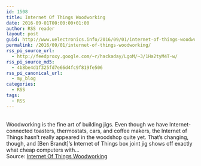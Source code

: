 ```yaml
---
id: 1508
title: Internet Of Things Woodworking
date: 2016-09-01T00:00:00+01:00
author: RSS reader
layout: post
guid: http://www.uelectronics.info/2016/09/01/internet-of-things-woodworking/
permalink: /2016/09/01/internet-of-things-woodworking/
rss_pi_source_url:
  - http://feedproxy.google.com/~r/hackaday/LgoM/~3/1Ha2tyM4T-w/
rss_pi_source_md5:
  - 4b8be4d1f325fd7e66d4fc9f819fe506
rss_pi_canonical_url:
  - my_blog
categories:
  - RSS
tags:
  - RSS
---
```

&#013;  
Woodworking is the fine art of building jigs. Even though we have Internet-connected toasters, thermostats, cars, and coffee makers, the Internet of Things hasn’t really appeared in the woodshop quite yet. That’s changing, though, and [Ben Brandt]’s Internet of Things box joint jig shows off exactly what cheap computers with…&#013;  
Source: <a href="http://feedproxy.google.com/~r/hackaday/LgoM/~3/1Ha2tyM4T-w/" target="_blank">Internet Of Things Woodworking</a>